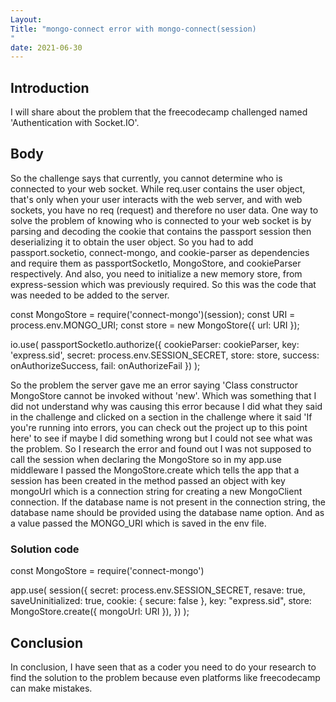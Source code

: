 ```yaml
---
Layout:
Title: "mongo-connect error with mongo-connect(session)
"
date: 2021-06-30
---
```


## Introduction

I will share about the problem that the freecodecamp challenged named 'Authentication with Socket.IO'.

## Body

So the challenge says that currently, you cannot determine who is connected to your web socket. While req.user contains the user object, that's only when your user interacts with the web server, and with web sockets, you have no req (request) and therefore no user data. One way to solve the problem of knowing who is connected to your web socket is by parsing and decoding the cookie that contains the passport session then deserializing it to obtain the user object. So you had to add passport.socketio, connect-mongo, and cookie-parser as dependencies and require them as passportSocketIo, MongoStore, and cookieParser respectively. And also, you need to initialize a new memory store, from express-session which was previously required. So this was the code that was needed to be added to the server.

const MongoStore = require('connect-mongo')(session);
const URI = process.env.MONGO_URI;
const store = new MongoStore({ url: URI });

io.use(
passportSocketIo.authorize({
cookieParser: cookieParser,
key: 'express.sid',
secret: process.env.SESSION_SECRET,
store: store,
success: onAuthorizeSuccess,
fail: onAuthorizeFail
})
);

So the problem the server gave me an error saying 'Class constructor MongoStore cannot be invoked without 'new'. Which was something that I did not understand why was causing this error because I did what they said in the challenge and clicked on a section in the challenge where it said 'If you're running into errors, you can check out the project up to this point here' to see if maybe I did something wrong but I could not see what was the problem. So I research the error and found out I was not supposed to call the session when declaring the MongoStore so in my app.use middleware I passed the MongoStore.create which tells the app that a session has been created in the method passed an object with key mongoUrl which is a connection string for creating a new MongoClient connection. If the database name is not present in the connection string, the database name should be provided using the database name option. And as a value passed the MONGO_URI which is saved in the env file.

### Solution code

const MongoStore = require('connect-mongo')

app.use(
session({
secret: process.env.SESSION_SECRET,
resave: true,
saveUninitialized: true,
cookie: { secure: false },
key: "express.sid",
store: MongoStore.create({ mongoUrl: URI }),
})
);

## Conclusion

In conclusion, I have seen that as a coder you need to do your research to find the solution to the problem because even platforms like freecodecamp can make mistakes.
